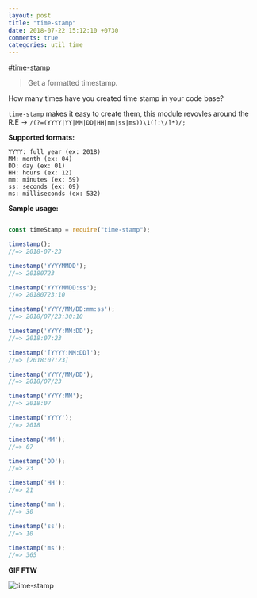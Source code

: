 ```yaml
---
layout: post
title: "time-stamp"
date: 2018-07-22 15:12:10 +0730
comments: true
categories: util time 
---
```


#[time-stamp]()
>Get a formatted timestamp.

How many times have you created time stamp in your code base? 

`time-stamp` makes it easy to create them, this module revovles around the R.E -> `/(?=(YYYY|YY|MM|DD|HH|mm|ss|ms))\1([:\/]*)/;`

__Supported formats:__

```
YYYY: full year (ex: 2018)
MM: month (ex: 04)
DD: day (ex: 01)
HH: hours (ex: 12)
mm: minutes (ex: 59)
ss: seconds (ex: 09)
ms: milliseconds (ex: 532)
```

__Sample usage:__


```js

const timeStamp = require("time-stamp");

timestamp();
//=> 2018-07-23

timestamp('YYYYMMDD');
//=> 20180723

timestamp('YYYYMMDD:ss');
//=> 20180723:10

timestamp('YYYY/MM/DD:mm:ss');
//=> 2018/07/23:30:10

timestamp('YYYY:MM:DD');
//=> 2018:07:23

timestamp('[YYYY:MM:DD]');
//=> [2018:07:23]

timestamp('YYYY/MM/DD');
//=> 2018/07/23

timestamp('YYYY:MM');
//=> 2018:07

timestamp('YYYY');
//=> 2018

timestamp('MM');
//=> 07

timestamp('DD');
//=> 23

timestamp('HH');
//=> 21

timestamp('mm');
//=> 30

timestamp('ss');
//=> 10

timestamp('ms');
//=> 365

```

__GIF FTW__

![time-stamp](/images/time-stamp/time-stamp.gif)
